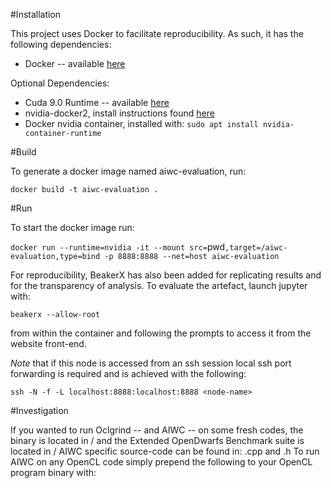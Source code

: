 
#Installation

This project uses Docker to facilitate reproducibility. As such, it has the following dependencies:

* Docker -- available [here](https://docs.docker.com/install/linux/docker-ce/ubuntu/)

Optional Dependencies:

* Cuda 9.0 Runtime -- available [here](https://developer.nvidia.com/cuda-downloads)
* nvidia-docker2, install instructions found [here](https://github.com/NVIDIA/nvidia-docker)
* Docker nvidia container, installed with: `sudo apt install nvidia-container-runtime`

#Build

To generate a docker image named aiwc-evaluation, run:

`docker build -t aiwc-evaluation .`

#Run

To start the docker image run:

`docker run --runtime=nvidia -it --mount src=`pwd`,target=/aiwc-evaluation,type=bind -p 8888:8888 --net=host aiwc-evaluation`

For reproducibility, BeakerX has also been added for replicating results and for the transparency of analysis.
To evaluate the artefact, launch jupyter with:

`beakerx --allow-root`

from within the container and following the prompts to access it from the website front-end.

*Note* that if this node is accessed from an ssh session local ssh port forwarding is required and is achieved with the following:

`ssh -N -f -L localhost:8888:localhost:8888 <node-name>`

#Investigation

If you wanted to run Oclgrind -- and AIWC -- on some fresh codes, the binary is located in / and the Extended OpenDwarfs Benchmark suite is located in /
AIWC specific source-code can be found in: .cpp and .h
To run AIWC on any OpenCL code simply prepend the following to your OpenCL program binary with:

